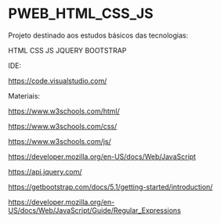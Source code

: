 # PWEB_HTML_CSS_JS

Projeto destinado aos estudos básicos das tecnologias:

HTML
CSS
JS
JQUERY
BOOTSTRAP

IDE:

https://code.visualstudio.com/

Materiais:

https://www.w3schools.com/html/

https://www.w3schools.com/css/

https://www.w3schools.com/js/

https://developer.mozilla.org/en-US/docs/Web/JavaScript

https://api.jquery.com/

https://getbootstrap.com/docs/5.1/getting-started/introduction/

https://developer.mozilla.org/en-US/docs/Web/JavaScript/Guide/Regular_Expressions

